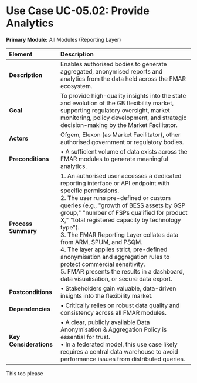 
# Use Case UC-05.02: Provide Analytics
**Primary Module:** All Modules (Reporting Layer)

| Element             | Description                                                                                                                                                                                                                              |
| :------------------ | :--------------------------------------------------------------------------------------------------------------------------------------------------------------------------------------------------------------------------------------- |
| **Description**     | Enables authorised bodies to generate aggregated, anonymised reports and analytics from the data held across the FMAR ecosystem.                                                                                                           |
| **Goal**            | To provide high-quality insights into the state and evolution of the GB flexibility market, supporting regulatory oversight, market monitoring, policy development, and strategic decision-making by the Market Facilitator.                 |
| **Actors**          | Ofgem, Elexon (as Market Facilitator), other authorised government or regulatory bodies.                                                                                                                                                    |
| **Preconditions**   | • A sufficient volume of data exists across the FMAR modules to generate meaningful analytics. |
| **Process Summary** | 1. An authorised user accesses a dedicated reporting interface or API endpoint with specific permissions. <br> 2. The user runs pre-defined or custom queries (e.g., "growth of BESS assets by GSP group," "number of FSPs qualified for product X," "total registered capacity by technology type"). <br> 3. The FMAR Reporting Layer collates data from ARM, SPUM, and PSQM. <br> 4. The layer applies strict, pre-defined anonymisation and aggregation rules to protect commercial sensitivity. <br> 5. FMAR presents the results in a dashboard, data visualisation, or secure data export. |
| **Postconditions**  | • Stakeholders gain valuable, data-driven insights into the flexibility market. |
| **Dependencies**    | • Critically relies on robust data quality and consistency across all FMAR modules. |
| **Key Considerations** | • A clear, publicly available Data Anonymisation & Aggregation Policy is essential for trust. <br> • In a federated model, this use case likely requires a central data warehouse to avoid performance issues from distributed queries. |
This too please
